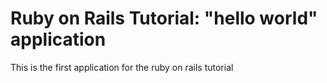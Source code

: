# Ruby on Rails Tutorial: "hello world" application

This is the first application for the ruby on rails tutorial

